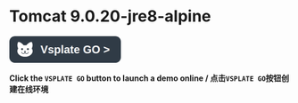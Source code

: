# Tomcat 9.0.20-jre8-alpine

<a href="https://www.vsplate.com/?docker-compose=https://github.com/vsplate/dcenvs/tomcat/9.0.20-jre8-alpine"><img alt="VSPLATE GO" src="https://raw.githubusercontent.com/vsplate/images/master/vsgo_btn.png" width="200px"></a>

**Click the `VSPLATE GO` button to launch a demo online / 点击`VSPLATE GO`按钮创建在线环境**